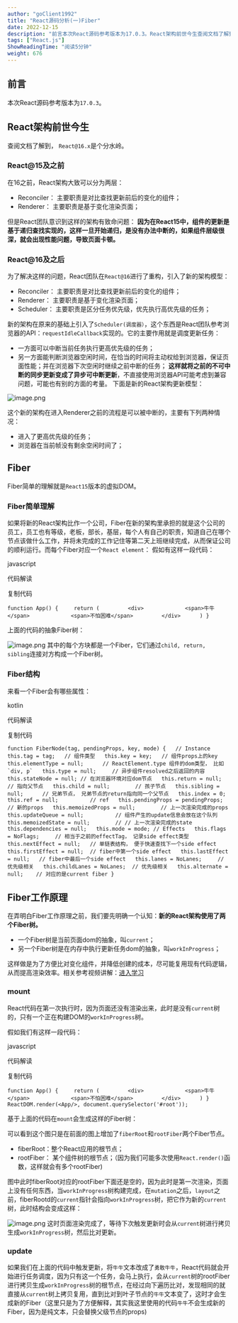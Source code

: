 ```yaml
---
author: "goClient1992"
title: "React源码分析(一)Fiber"
date: 2022-12-15
description: "前言本次React源码参考版本为17.0.3。React架构前世今生查阅文档了解到，React@16.x是个分水岭。React@15及之前在16之前，React架构大致可以分为两层：Re"
tags: ["React.js"]
ShowReadingTime: "阅读5分钟"
weight: 676
---
```

前言
--

本次React源码参考版本为`17.0.3`。

React架构前世今生
-----------

查阅文档了解到， `React@16.x`是个分水岭。

### React@15及之前

在16之前，React架构大致可以分为两层：

*   Reconciler： 主要职责是对比查找更新前后的变化的组件；
*   Renderer： 主要职责是基于变化渲染页面；

但是React团队意识到这样的架构有致命问题： **因为在React15中，组件的更新是基于递归查找实现的，这样一旦开始递归，是没有办法中断的，如果组件层级很深，就会出现性能问题，导致页面卡顿。**

### React@16及之后

为了解决这样的问题，React团队在`React@16`进行了重构，引入了新的架构模型：

*   Reconciler： 主要职责是对比查找更新前后的变化的组件；
*   Renderer： 主要职责是基于变化渲染页面；
*   Scheduler： 主要职责是区分任务优先级，优先执行高优先级的任务；

新的架构在原来的基础上引入了`Scheduler(调度器）`，这个东西是React团队参考浏览器的API：`requestIdleCallback`实现的。它的主要作用就是调度更新任务：

*   一方面可以中断当前任务执行更高优先级的任务；
*   另一方面能判断浏览器空闲时间，在恰当的时间将主动权给到浏览器，保证页面性能；并在浏览器下次空闲时继续之前中断的任务； **这样就将之前的不可中断的同步更新变成了异步可中断更新**，不直接使用浏览器API可能考虑到兼容问题，可能也有别的方面的考量。 下面是新的React架构更新模型：

![image.png](https://p3-juejin.byteimg.com/tos-cn-i-k3u1fbpfcp/1354b9dc7977414182d45572d90553b4~tplv-k3u1fbpfcp-zoom-in-crop-mark:1512:0:0:0.awebp)

这个新的架构在进入Renderer之前的流程是可以被中断的，主要有下列两种情况：

*   进入了更高优先级的任务；
*   浏览器在当前帧没有剩余空闲时间了；

Fiber
-----

Fiber简单的理解就是`React15`版本的虚拟DOM。

### Fiber简单理解

如果将新的React架构比作一个公司，Fiber在新的架构里承担的就是这个公司的员工，员工也有等级，老板，部长，基层，每个人有自己的职责，知道自己在哪个节点该做什么工作，并将未完成的工作记住等第二天上班继续完成，从而保证公司的顺利运行。而每个Fiber对应一个`React element`： 假如有这样一段代码：

javascript

 代码解读

复制代码

`function App() {     return (         <div>             <span>牛牛</span>             <span>不怕困难</span>         </div>      ) }`

上面的代码的抽象Fiber树：

![image.png](https://p3-juejin.byteimg.com/tos-cn-i-k3u1fbpfcp/0c3868ec2d83470ca5dc35c8783eebad~tplv-k3u1fbpfcp-zoom-in-crop-mark:1512:0:0:0.awebp) 其中的每个方块都是一个Fiber，它们通过`child, return, sibling`连接对方构成一个Fiber树。

### Fiber结构

来看一个Fiber会有哪些属性：

kotlin

 代码解读

复制代码

``function FiberNode(tag, pendingProps, key, mode) {   // Instance   this.tag = tag;   // 组件类型   this.key = key;   // 组件props上的key   this.elementType = null;      // ReactElement.type 组件的dom类型， 比如`div, p`   this.type = null;     // 异步组件resolved之后返回的内容   this.stateNode = null; // 在浏览器环境对应dom节点   this.return = null;       // 指向父节点   this.child = null;        // 孩子节点   this.sibling = null;      // 兄弟节点， 兄弟节点的return指向同一个父节点   this.index = 0;   this.ref = null;          // ref   this.pendingProps = pendingProps;     // 新的props   this.memoizedProps = null;        // 上一次渲染完成的props   this.updateQueue = null;          // 组件产生的update信息会放在这个队列   this.memoizedState = null;        // // 上一次渲染完成的state   this.dependencies = null;   this.mode = mode; // Effects   this.flags = NoFlags;     // 相当于之前的effectTag， 记录side effect类型   this.nextEffect = null;   // 单链表结构， 便于快速查找下一个side effect   this.firstEffect = null;  // fiber中第一个side effect   this.lastEffect = null;   // fiber中最后一个side effect   this.lanes = NoLanes;     // 优先级相关   this.childLanes = NoLanes;  // 优先级相关   this.alternate = null;    // 对应的是current fiber }``

Fiber工作原理
---------

在弄明白Fiber工作原理之前，我们要先明确一个认知：**新的React架构使用了两个Fiber树。**

*   一个Fiber树是当前页面dom的抽象，叫`current`；
*   另一个Fiber树是在内存中执行更新任务dom的抽象，叫`workInProgress`；

这样做是为了方便比对变化组件，并降低创建的成本，尽可能复用现有代码逻辑，从而提高渲染效率。相关参考视频讲解：[进入学习](https://link.juejin.cn?target=https%3A%2F%2Fxiaochen1024.com%2Fseries%2F60b1b600712e370039088e24%2F60b1b636712e370039088e25 "https://xiaochen1024.com/series/60b1b600712e370039088e24/60b1b636712e370039088e25")

### mount

React代码在第一次执行时，因为页面还没有渲染出来，此时是没有`current`树的，只有一个正在构建DOM的`workInProgress`树。

假如我们有这样一段代码：

javascript

 代码解读

复制代码

`function App() {     return (         <div>             <span>牛牛</span>             <span>不怕困难</span>         </div>      ) } ReactDOM.render(<App/>, document.querySelector('#root'));`

基于上面的代码在`mount`会生成这样的Fiber树：

可以看到这个图只是在前面的图上增加了`fiberRoot`和`rootFiber`两个Fiber节点。

*   fiberRoot：整个React应用的根节点；
*   rootFiber： 某个组件树的根节点；（因为我们可能多次使用`React.render()`函数，这样就会有多个rootFiber)

图中此时fiberRoot对应的rootFiber下面还是空的，因为此时是第一次渲染，页面上没有任何东西，当`workInProgress`树构建完成，在`mutation`之后，`layout`之前，fiberRootd的`current`指针会指向`workInProgress`树，把它作为新的`current`树，此时结构会变成这样：

![image.png](https://p3-juejin.byteimg.com/tos-cn-i-k3u1fbpfcp/5841f06b739f409fb8967763703a8e44~tplv-k3u1fbpfcp-zoom-in-crop-mark:1512:0:0:0.awebp) 这时页面渲染完成了，等待下次触发更新时会从`current`树进行拷贝生成`workInProgress`树，然后比对更新。

### update

如果我们在上面的代码中触发更新，将`牛牛`文本改成了`勇敢牛牛`，React代码就会开始进行任务调度，因为只有这一个任务，会马上执行，会从`current`树的rootFiber进行拷贝生成`workInProgress`树的根节点，在经过向下遍历比对，发现相同的就直接从`current`树上拷贝复用，直到比对到叶子节点的`牛牛`文本变了，这时才会生成新的Fiber（这里只是为了方便解释，其实我这里使用的代码`牛牛`不会生成新的Fiber，因为是纯文本，只会替换父级节点的props)